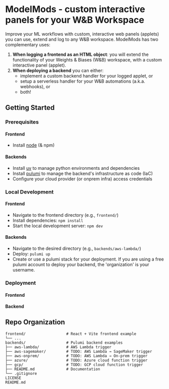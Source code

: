 # ModelMods - custom interactive panels for your W&B Workspace

Improve your ML workflows with custom, interactive web panels (applets) you can use, extend and log to any W&B workspace. ModelMods has two complementary uses:
1. **When logging a frontend as an HTML object**: you will extend the functionality of your Weights & Biases (W&B) workspace, with a custom interactive panel (applet).
2. **When deploying a backend** you can either:
   - implement a custom backend handler for your logged applet, or
   - setup a serverless handler for your W&B automations (a.k.a. webhooks), or
   - both!

## Getting Started

### Prerequisites

#### Frontend
- Install [node](https://nodejs.org/en/download/package-manager) (& npm)

#### Backends
- Install [uv](https://docs.astral.sh/uv/getting-started/installation/) to manage python environments and dependencies
- Install [pulumi](https://www.pulumi.com/docs/iac/download-install/) to manage the backend's infrastructure as code (IaC)
- Configure your cloud provider (or onprem infra) access credentials

### Local Development

#### Frontend

- Navigate to the frontend directory (e.g., `frontend/`)
- Install dependencies: `npm install`
- Start the local development server: `npm dev`

#### Backends

- Navigate to the desired directory (e.g., `backends/aws-lambda/`)
- Deploy: `pulumi up`
- Create or use a pulumi stack for your deployment. If you are using a free pulumi account to deploy your backend, the 'organization' is your username.

### Deployment

#### Frontend

#### Backend

## Repo Organization
```
frontend/                  # React + Vite frontend example
└── ...
backends/                  # Pulumi backend examples
├── aws-lambda/            # AWS Lambda trigger
├── aws-sagemaker/         # TODO: AWS Lambda → SageMaker trigger
├── aws-onprem/            # TODO: AWS Lambda → On-prem trigger
├── azure/                 # TODO: Azure cloud function trigger
├── gcp/                   # TODO: GCP cloud function trigger
├── README.md              # Documentation
└── .gitignore
LICENSE
README.md
```
